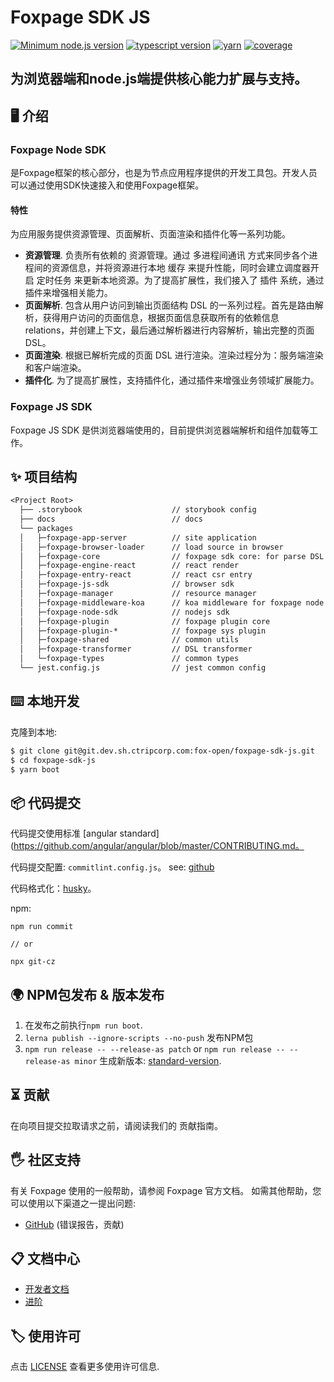 # Foxpage SDK JS
[![Minimum node.js version](https://img.shields.io/badge/node-%3E%3D12.14.1-brightgreen)](https://img.shields.io/badge/node-%3E%3D12.14.1-brightgreen)
[![typescript version](https://img.shields.io/badge/typescript-%3E%3D4.0.0-brightgreen)](https://img.shields.io/badge/typescript-%3E%3D4.0.0-brightgreen)
[![yarn](https://img.shields.io/badge/yarn-1.22.5-blue)](https://img.shields.io/badge/yarn-1.22.5-blue)
[![coverage](https://img.shields.io/badge/coverage-63%25-green)](https://img.shields.io/badge/coverage-63%25-green)

<h2>为浏览器端和node.js端提供核心能力扩展与支持。</h2>

## 🖥  介绍

### Foxpage Node SDK
是Foxpage框架的核心部分，也是为节点应用程序提供的开发工具包。开发人员可以通过使用SDK快速接入和使用Foxpage框架。

#### 特性
为应用服务提供资源管理、页面解析、页面渲染和插件化等一系列功能。

- **资源管理**. 负责所有依赖的 资源管理。通过 多进程间通讯 方式来同步各个进程间的资源信息，并将资源进行本地 缓存 来提升性能，同时会建立调度器开启 定时任务 来更新本地资源。为了提高扩展性，我们接入了 插件 系统，通过插件来增强相关能力。
- **页面解析**. 包含从用户访问到输出页面结构 DSL 的一系列过程。首先是路由解析，获得用户访问的页面信息，根据页面信息获取所有的依赖信息 relations，并创建上下文，最后通过解析器进行内容解析，输出完整的页面 DSL。
- **页面渲染**. 根据已解析完成的页面 DSL 进行渲染。渲染过程分为：服务端渲染和客户端渲染。
- **插件化**. 为了提高扩展性，支持插件化，通过插件来增强业务领域扩展能力。

### Foxpage JS SDK
Foxpage JS SDK 是供浏览器端使用的，目前提供浏览器端解析和组件加载等工作。

## ✨ 项目结构

```txt
<Project Root>
  ├── .storybook                    // storybook config
  ├── docs                          // docs
  └── packages
  │   ├─foxpage-app-server          // site application
  │   ├─foxpage-browser-loader      // load source in browser
  │   ├─foxpage-core                // foxpage sdk core: for parse DSL
  │   ├─foxpage-engine-react        // react render
  │   ├─foxpage-entry-react         // react csr entry
  │   ├─foxpage-js-sdk              // browser sdk
  │   ├─foxpage-manager             // resource manager
  │   ├─foxpage-middleware-koa      // koa middleware for foxpage node sdk
  │   ├─foxpage-node-sdk            // nodejs sdk
  │   ├─foxpage-plugin              // foxpage plugin core
  │   ├─foxpage-plugin-*            // foxpage sys plugin
  │   ├─foxpage-shared              // common utils
  │   ├─foxpage-transformer         // DSL transformer
  │   └─foxpage-types               // common types
  └── jest.config.js                // jest common config
```

## ⌨️ 本地开发
克隆到本地:

```bash
$ git clone git@git.dev.sh.ctripcorp.com:fox-open/foxpage-sdk-js.git
$ cd foxpage-sdk-js
$ yarn boot
```

## 📦 代码提交

代码提交使用标准 [angular standard](https://github.com/angular/angular/blob/master/CONTRIBUTING.md。

代码提交配置: `commitlint.config.js`。 see: [github](https://github.com/conventional-changelog/commitlint)

代码格式化：[husky](https://github.com/typicode/husky)。

npm:

```shell
npm run commit

// or

npx git-cz
```

## 🌍 NPM包发布 & 版本发布

1. 在发布之前执行`npm run boot`.
2. `lerna publish --ignore-scripts --no-push` 发布NPM包
3. `npm run release -- --release-as patch` or `npm run release -- --release-as minor` 生成新版本: [standard-version](https://github.com/conventional-changelog/standard-version#readme).

## ⏳ 贡献

在向项目提交拉取请求之前，请阅读我们的 贡献指南。

## 🖐 社区支持

有关 Foxpage 使用的一般帮助，请参阅 Foxpage 官方文档。 如需其他帮助，您可以使用以下渠道之一提出问题:

- [GitHub](https://github.com/foxpage/foxpage) (错误报告，贡献)

## 📋 文档中心

- [开发者文档](http://www.foxpage.io/#/developer)
- [进阶](http://www.foxpage.io/#/advance)

## 🏷️ 使用许可

点击 [LICENSE](./LICENSE) 查看更多使用许可信息.
